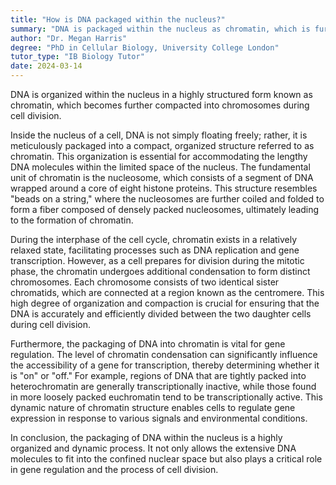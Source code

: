 ```yaml
---
title: "How is DNA packaged within the nucleus?"
summary: "DNA is packaged within the nucleus as chromatin, which is further condensed into chromosomes during cell division."
author: "Dr. Megan Harris"
degree: "PhD in Cellular Biology, University College London"
tutor_type: "IB Biology Tutor"
date: 2024-03-14
---
```


DNA is organized within the nucleus in a highly structured form known as chromatin, which becomes further compacted into chromosomes during cell division.

Inside the nucleus of a cell, DNA is not simply floating freely; rather, it is meticulously packaged into a compact, organized structure referred to as chromatin. This organization is essential for accommodating the lengthy DNA molecules within the limited space of the nucleus. The fundamental unit of chromatin is the nucleosome, which consists of a segment of DNA wrapped around a core of eight histone proteins. This structure resembles "beads on a string," where the nucleosomes are further coiled and folded to form a fiber composed of densely packed nucleosomes, ultimately leading to the formation of chromatin.

During the interphase of the cell cycle, chromatin exists in a relatively relaxed state, facilitating processes such as DNA replication and gene transcription. However, as a cell prepares for division during the mitotic phase, the chromatin undergoes additional condensation to form distinct chromosomes. Each chromosome consists of two identical sister chromatids, which are connected at a region known as the centromere. This high degree of organization and compaction is crucial for ensuring that the DNA is accurately and efficiently divided between the two daughter cells during cell division.

Furthermore, the packaging of DNA into chromatin is vital for gene regulation. The level of chromatin condensation can significantly influence the accessibility of a gene for transcription, thereby determining whether it is "on" or "off." For example, regions of DNA that are tightly packed into heterochromatin are generally transcriptionally inactive, while those found in more loosely packed euchromatin tend to be transcriptionally active. This dynamic nature of chromatin structure enables cells to regulate gene expression in response to various signals and environmental conditions.

In conclusion, the packaging of DNA within the nucleus is a highly organized and dynamic process. It not only allows the extensive DNA molecules to fit into the confined nuclear space but also plays a critical role in gene regulation and the process of cell division.
    